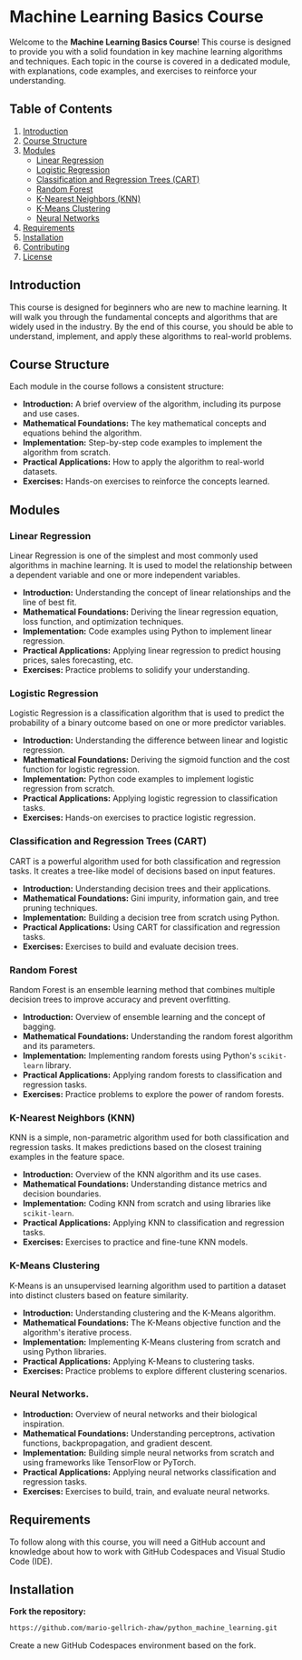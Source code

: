 # Machine Learning Basics Course

Welcome to the **Machine Learning Basics Course**! This course is designed to provide you with a solid foundation in key machine learning algorithms and techniques. Each topic in the course is covered in a dedicated module, with explanations, code examples, and exercises to reinforce your understanding.

## Table of Contents

1. [Introduction](#introduction)
2. [Course Structure](#course-structure)
3. [Modules](#modules)
   - [Linear Regression](#linear-regression)
   - [Logistic Regression](#logistic-regression)
   - [Classification and Regression Trees (CART)](#cart)
   - [Random Forest](#random-forest)
   - [K-Nearest Neighbors (KNN)](#knn)
   - [K-Means Clustering](#k-means)
   - [Neural Networks](#neural-networks)
4. [Requirements](#requirements)
5. [Installation](#installation)
6. [Contributing](#contributing)
7. [License](#license)

## Introduction

This course is designed for beginners who are new to machine learning. It will walk you through the fundamental concepts and algorithms that are widely used in the industry. By the end of this course, you should be able to understand, implement, and apply these algorithms to real-world problems.

## Course Structure

Each module in the course follows a consistent structure:

- **Introduction:** A brief overview of the algorithm, including its purpose and use cases.
- **Mathematical Foundations:** The key mathematical concepts and equations behind the algorithm.
- **Implementation:** Step-by-step code examples to implement the algorithm from scratch.
- **Practical Applications:** How to apply the algorithm to real-world datasets.
- **Exercises:** Hands-on exercises to reinforce the concepts learned.

## Modules

### Linear Regression

Linear Regression is one of the simplest and most commonly used algorithms in machine learning. It is used to model the relationship between a dependent variable and one or more independent variables.

- **Introduction:** Understanding the concept of linear relationships and the line of best fit.
- **Mathematical Foundations:** Deriving the linear regression equation, loss function, and optimization techniques.
- **Implementation:** Code examples using Python to implement linear regression.
- **Practical Applications:** Applying linear regression to predict housing prices, sales forecasting, etc.
- **Exercises:** Practice problems to solidify your understanding.

### Logistic Regression

Logistic Regression is a classification algorithm that is used to predict the probability of a binary outcome based on one or more predictor variables.

- **Introduction:** Understanding the difference between linear and logistic regression.
- **Mathematical Foundations:** Deriving the sigmoid function and the cost function for logistic regression.
- **Implementation:** Python code examples to implement logistic regression from scratch.
- **Practical Applications:** Applying logistic regression to classification tasks.
- **Exercises:** Hands-on exercises to practice logistic regression.

### Classification and Regression Trees (CART)

CART is a powerful algorithm used for both classification and regression tasks. It creates a tree-like model of decisions based on input features.

- **Introduction:** Understanding decision trees and their applications.
- **Mathematical Foundations:** Gini impurity, information gain, and tree pruning techniques.
- **Implementation:** Building a decision tree from scratch using Python.
- **Practical Applications:** Using CART for classification and regression tasks.
- **Exercises:** Exercises to build and evaluate decision trees.

### Random Forest

Random Forest is an ensemble learning method that combines multiple decision trees to improve accuracy and prevent overfitting.

- **Introduction:** Overview of ensemble learning and the concept of bagging.
- **Mathematical Foundations:** Understanding the random forest algorithm and its parameters.
- **Implementation:** Implementing random forests using Python's `scikit-learn` library.
- **Practical Applications:** Applying random forests to classification and regression tasks.
- **Exercises:** Practice problems to explore the power of random forests.

### K-Nearest Neighbors (KNN)

KNN is a simple, non-parametric algorithm used for both classification and regression tasks. It makes predictions based on the closest training examples in the feature space.

- **Introduction:** Overview of the KNN algorithm and its use cases.
- **Mathematical Foundations:** Understanding distance metrics and decision boundaries.
- **Implementation:** Coding KNN from scratch and using libraries like `scikit-learn`.
- **Practical Applications:** Applying KNN to classification and regression tasks.
- **Exercises:** Exercises to practice and fine-tune KNN models.

### K-Means Clustering

K-Means is an unsupervised learning algorithm used to partition a dataset into distinct clusters based on feature similarity.

- **Introduction:** Understanding clustering and the K-Means algorithm.
- **Mathematical Foundations:** The K-Means objective function and the algorithm's iterative process.
- **Implementation:** Implementing K-Means clustering from scratch and using Python libraries.
- **Practical Applications:** Applying K-Means to clustering tasks.
- **Exercises:** Practice problems to explore different clustering scenarios.

### Neural Networks.
- **Introduction:** Overview of neural networks and their biological inspiration.
- **Mathematical Foundations:** Understanding perceptrons, activation functions, backpropagation, and gradient descent.
- **Implementation:** Building simple neural networks from scratch and using frameworks like TensorFlow or PyTorch.
- **Practical Applications:** Applying neural networks classification and regression tasks.
- **Exercises:** Exercises to build, train, and evaluate neural networks.

## Requirements

To follow along with this course, you will need a GitHub account and knowledge about how to work with GitHub Codespaces and Visual Studio Code (IDE).

## Installation

**Fork the repository:**

```bash
https://github.com/mario-gellrich-zhaw/python_machine_learning.git
```
Create a new GitHub Codespaces environment based on the fork.
